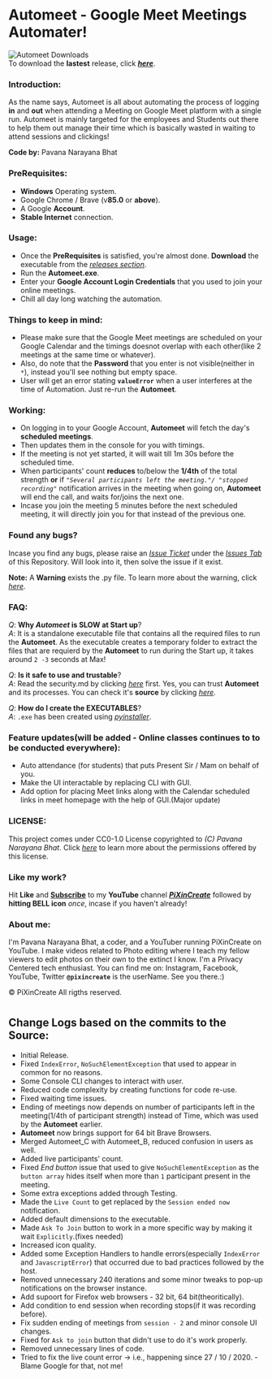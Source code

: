 # Automeet - Google Meet Meetings Automater!
![Automeet Downloads](https://img.shields.io/github/downloads/pixincreate/Automeet/total?color=Blue&label=Automeet%20Downloads&logo=PiXinCreate&logoColor=Blue&style=for-the-badge)  
To download the **lastest** release, click **_[here](https://github.com/pixincreate/Automeet/releases/latest)_**.

### Introduction:
As the name says, Automeet is all about automating the process of logging **in** and **out** when attending a Meeting on Google Meet platform with a single run. Automeet is mainly targeted for the employees and Students out there to help them out manage their time which is basically wasted in waiting to attend sessions and clickings!

**Code by:** Pavana Narayana Bhat

### PreRequisites:
- **Windows** Operating system.
- Google Chrome / Brave (v**85.0** or **above**).
- A Google **Account**.
- **Stable Internet** connection.

### Usage:
- Once the **PreRequisites** is satisfied, you're almost done. **Download** the executable from the *[releases section](https://github.com/pixincreate/Automeet/releases)*.
- Run the **Automeet.exe**.
- Enter your **Google Account Login Credentials** that you used to join your online meetings.
- Chill all day long watching the automation.

### Things to keep in mind:
- Please make sure that the Google Meet meetings are scheduled on your Google Calendar and the timings doesnot overlap with each other(like 2 meetings at the same time             or whatever).
- Also, do note that the **Password** that you enter is not visible(neither in ```*```), instead you'll see nothing but empty space.
- User will get an error stating **```valueError```** when a user interferes at the time of Automation. Just re-run the **Automeet**.

### Working:
- On logging in to your Google Account, **Automeet** will fetch the day's **scheduled meetings**.
- Then updates them in the console for you with timings.
- If the meeting is not yet started, it will wait till 1m 30s before the scheduled time.
- When participants' count **reduces** to/below the **1/4th** of the total strength **or** if *```"Several participants left the meeting."/ "stopped recording"```* notification arrives in the meeting when going on, **Automeet** will end the call, and waits for/joins the next one.
- Incase you join the meeting 5 minutes before the next scheduled meeting, it will directly join you for that instead of the previous one.

### Found any bugs?
Incase you find any bugs, please raise an *[Issue Ticket](https://github.com/pixincreate/Automeet/issues/new/choose)* under the *[Issues Tab](https://github.com/pixincreate/Automeet/issues)* of this Repository. Will look into it, then solve the issue if it exist.

**Note:**  A **Warning** exists the .py file. To learn more about the warning, click *[here](https://stackoverflow.com/questions/63958561/how-to-merge-chromedriver-exe-with-a-python-script-that-runs-on-selenium-webdriv/63959432#63959432)*.

### FAQ:
*Q*: **Why _Automeet_ is SLOW at Start up**?  
*A*: It is a standalone executable file that contains all the required files to run the **Automeet**. As the executable creates a temporary folder to extract the files that are requierd by the **Automeet** to run during the Start up, it takes around `2 -3` seconds at Max!

*Q*: **Is it safe to use and trustable**?  
*A*: Read the security.md by clicking *[here](https://github.com/pixincreate/Automeet/blob/main/Security.md)* first. Yes, you can trust **Automeet** and its processes. You can check it's **source** by clicking *[here](https://github.com/pixincreate/Automeet/blob/main/Source/Automeet.py)*.

*Q*: **How do I create the EXECUTABLES**?  
*A*: `.exe` has been created using *[pyinstaller](https://pypi.org/project/pyinstaller/)*.

### Feature updates(will be added - Online classes continues to to be conducted everywhere):
- Auto attendance (for students) that puts Present Sir / Mam on behalf of you.
- Make the UI interactable by replacing CLI with GUI.
- Add option for placing Meet links along with the Calendar scheduled links in meet homepage with the help of GUI.(Major update)

### LICENSE:
This project comes under CC0-1.0 License copyrighted to *(C) Pavana Narayana Bhat*. Click *[here](https://github.com/pixincreate/Online-Class-Automater/blob/master/LICENSE)* to learn more about the permissions offered by this license.

### Like my work?
Hit **Like** and **[Subscribe](https://www.youtube.com/c/pixincreate/subscribe)** to my **YouTube** channel **[*PiXinCreate*](https://www.youtube.com/c/pixincreate)** followed by **hitting BELL icon** *once*, incase if you haven't already!

### About me:
I'm Pavana Narayana Bhat, a coder, and a YouTuber running PiXinCreate on YouTube. I make videos related to Photo editing where I teach my fellow viewers to edit photos on their own to the extinct I know. I'm a Privacy Centered tech enthusiast. You can find me on: Instagram, Facebook, YouTube, Twitter **`@pixincreate`** is the userName. See you there.:)

© PiXinCreate All rigths reserved.
#
## Change Logs based on the commits to the Source:
- Initial Release.
- Fixed ```IndexError```, ```NoSuchElementException``` that used to appear in common for no reasons.
- Some Console CLI changes to interact with user.
- Reduced code complexity by creating functions for code re-use.
- Fixed waiting time issues.
- Ending of meetings now depends on number of participants left in the meeting(1/4th of participant strength) instead of Time, which was used by the **Automeet** earlier.
- **Automeet** now brings support for 64 bit Brave Browsers.
- Merged Automeet_C with Automeet_B, reduced confusion in users as well.
- Added live participants' count.
- Fixed *End button* issue that used to give ```NoSuchElementException``` as the `button array` hides itself when more than `1` participant present in the meeting.
- Some extra exceptions added through Testing.
- Made the `Live Count` to get replaced by the `Session ended now` notification.
- Added default dimensions to the executable. 
- Made `Ask To Join` button to work in a more specific way by making it wait `Explicitly`.(fixes needed)
- Increased icon quality.
- Added some Exception Handlers to handle errors(especially `IndexError` and `JavascriptError`) that occurred due to bad practices followed by the host.
- Removed unnecessary 240 iterations and some minor tweaks to pop-up notifications on the browser instance.
- Add supoort for Firefox web browsers - 32 bit, 64 bit(theoritically).
- Add condition to end session when recording stops(if it was recording before).
- Fix sudden ending of meetings from ```session - 2``` and minor console UI changes.
- Fixed for `Ask to join` button that didn't use to do it's work properly.
- Removed unnecessary lines of code.
- Tried to fix the live count error -> i.e., happening since 27 / 10 / 2020. - Blame Google for that, not me!
#
